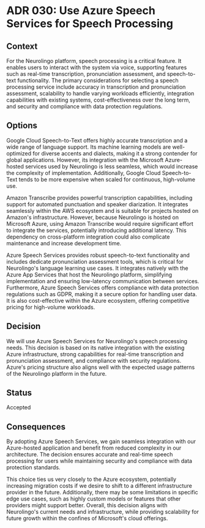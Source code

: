 # ADR 030: Use Azure Speech Services for Speech Processing  

## Context  
For the Neurolingo platform, speech processing is a critical feature. It enables users to interact with the system via voice, supporting features such as real-time transcription, pronunciation assessment, and speech-to-text functionality. The primary considerations for selecting a speech processing service include accuracy in transcription and pronunciation assessment, scalability to handle varying workloads efficiently, integration capabilities with existing systems, cost-effectiveness over the long term, and security and compliance with data protection regulations. 

## Options  
Google Cloud Speech-to-Text offers highly accurate transcription and a wide range of language support. Its machine learning models are well-optimized for diverse accents and dialects, making it a strong contender for global applications. However, its integration with the Microsoft Azure-hosted services used by Neurolingo is less seamless, which would increase the complexity of implementation. Additionally, Google Cloud Speech-to-Text tends to be more expensive when scaled for continuous, high-volume use.  

Amazon Transcribe provides powerful transcription capabilities, including support for automated punctuation and speaker diarization. It integrates seamlessly within the AWS ecosystem and is suitable for projects hosted on Amazon's infrastructure. However, because Neurolingo is hosted on Microsoft Azure, using Amazon Transcribe would require significant effort to integrate the services, potentially introducing additional latency. This dependency on cross-platform integration could also complicate maintenance and increase development time.  

Azure Speech Services provides robust speech-to-text functionality and includes dedicate pronunciation assessment tools, which is critical for Neurolingo's language learning use cases. It integrates natively with the Azure App Services that host the Neurolingo platform, simplifying implementation and ensuring low-latency communication between services. Furthermore, Azure Speech Services offers compliance with data protection regulations such as GDPR, making it a secure option for handling user data. It is also cost-effective within the Azure ecosystem, offering competitive pricing for high-volume workloads.  

## Decision  
We will use Azure Speech Services for Neurolingo's speech processing needs. This decision is based on its native integration with the existing Azure infrastructure, strong capabilities for real-time transcription and pronunciation assessment, and compliance with security regulations. Azure's pricing structure also aligns well with the expected usage patterns of the Neurolingo platform in the future.  

## Status  
Accepted  

## Consequences  
By adopting Azure Speech Services, we gain seamless integration with our Azure-hosted application and benefit from reduced complexity in our architecture. The decision ensures accurate and real-time speech processing for users while maintaining security and compliance with data protection standards.  

This choice ties us very closely to the Azure ecosystem, potentially increasing migration costs if we desire to shift to a different infrastructure provider in the future. Additionally, there may be some limitations in specific edge use cases, such as highly custom models or features that other providers might support better. Overall, this decision aligns with Neurolingo's current needs and infrastructure, while providing scalability for future growth within the confines of Microsoft's cloud offerings.